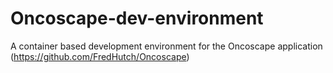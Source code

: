 # Oncoscape-dev-environment
A container based development environment for the Oncoscape application (https://github.com/FredHutch/Oncoscape)

